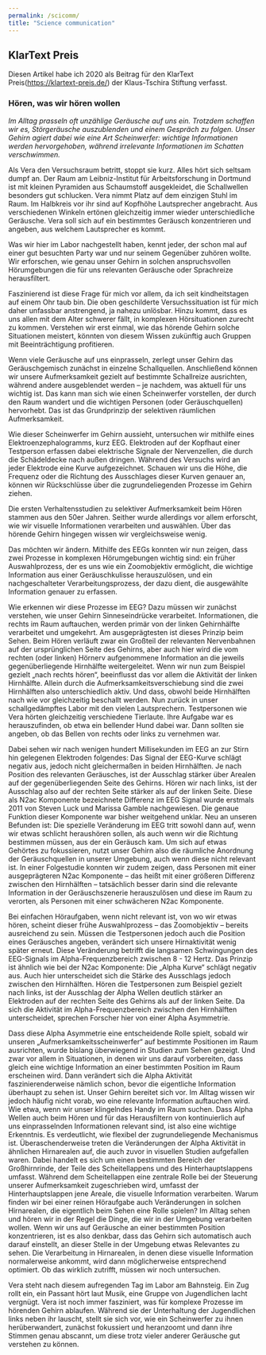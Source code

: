 ```yaml
---
permalink: /scicomm/
title: "Science communication"
---
```


## KlarText Preis

Diesen Artikel habe ich 2020 als Beitrag für den KlarText Preis(https://klartext-preis.de/) der Klaus-Tschira Stiftung verfasst. 

### Hören, was wir hören wollen

*Im Alltag prasseln oft unzählige Geräusche auf uns ein. Trotzdem schaffen wir es, Störgeräusche auszublenden und einem Gespräch zu folgen. Unser Gehirn agiert dabei wie eine Art Scheinwerfer: wichtige Informationen werden hervorgehoben, während irrelevante Informationen im Schatten verschwimmen.*

Als Vera den Versuchsraum betritt, stoppt sie kurz. Alles hört sich seltsam dumpf an. Der Raum am Leibniz-Institut für Arbeitsforschung in Dortmund ist mit kleinen Pyramiden aus Schaumstoff ausgekleidet, die Schallwellen besonders gut schlucken. Vera nimmt Platz auf dem einzigen Stuhl im Raum. Im Halbkreis vor ihr sind auf Kopfhöhe Lautsprecher angebracht. Aus verschiedenen Winkeln ertönen gleichzeitig immer wieder unterschiedliche Geräusche. Vera soll sich auf ein bestimmtes Geräusch konzentrieren und angeben, aus welchem Lautsprecher es kommt. 

Was wir hier im Labor nachgestellt haben, kennt jeder, der schon mal auf einer gut besuchten Party war und nur seinem Gegenüber zuhören wollte. Wir erforschen, wie genau unser Gehirn in solchen anspruchsvollen Hörumgebungen die für uns relevanten Geräusche oder Sprachreize herausfiltert.

Faszinierend ist diese Frage für mich vor allem, da ich seit kindheitstagen auf einem Ohr taub bin. Die oben geschilderte Versuchssituation ist für mich daher unfassbar anstrengend, ja nahezu unlösbar. Hinzu kommt, dass es uns allen mit dem Alter schwerer fällt, in komplexen Hörsituationen zurecht zu kommen. Verstehen wir erst einmal, wie das hörende Gehirn solche Situationen meistert, könnten von diesem Wissen zukünftig auch Gruppen mit Beeinträchtigung profitieren. 

Wenn viele Geräusche auf uns einprasseln, zerlegt unser Gehirn das Geräuschgemisch zunächst in einzelne Schallquellen. Anschließend können wir unsere Aufmerksamkeit gezielt auf bestimmte Schallreize ausrichten, während andere ausgeblendet werden – je nachdem, was aktuell für uns wichtig ist. Das kann man sich wie einen Scheinwerfer vorstellen, der durch den Raum wandert und die wichtigen Personen (oder Geräuschquellen) hervorhebt. Das ist das Grundprinzip der selektiven räumlichen Aufmerksamkeit.

Wie dieser Scheinwerfer im Gehirn aussieht, untersuchen wir mithilfe eines Elektroenzephalogramms, kurz EEG. Elektroden auf der Kopfhaut einer Testperson erfassen dabei elektrische Signale der Nervenzellen, die durch die Schädeldecke nach außen dringen. Während des Versuchs wird an jeder Elektrode eine Kurve aufgezeichnet. Schauen wir uns die Höhe, die Frequenz oder die Richtung des Ausschlages dieser Kurven genauer an, können wir Rückschlüsse über die zugrundeliegenden Prozesse im Gehirn ziehen. 

Die ersten Verhaltensstudien zu selektiver Aufmerksamkeit beim Hören stammen aus den 50er Jahren. Seither wurde allerdings vor allem erforscht, wie wir visuelle Informationen verarbeiten und auswählen. Über das hörende Gehirn hingegen wissen wir vergleichsweise wenig.

Das möchten wir ändern. Mithilfe des EEGs konnten wir nun zeigen, dass zwei Prozesse in komplexen Hörumgebungen wichtig sind: ein früher Auswahlprozess, der es uns wie ein Zoomobjektiv ermöglicht, die wichtige Information aus einer Geräuschkulisse herauszulösen, und ein nachgeschalteter Verarbeitungsprozess, der dazu dient, die ausgewählte Information genauer zu erfassen. 

Wie erkennen wir diese Prozesse im EEG? Dazu müssen wir zunächst verstehen, wie unser Gehirn Sinneseindrücke verarbeitet. Informationen, die rechts im Raum auftauchen, werden primär von der linken Gehirnhälfte verarbeitet und umgekehrt. Am ausgeprägtesten ist dieses Prinzip beim Sehen. Beim Hören verläuft zwar ein Großteil der relevanten Nervenbahnen auf der ursprünglichen Seite des Gehirns, aber auch hier wird die vom rechten (oder linken) Hörnerv aufgenommene Information an die jeweils gegenüberliegende Hirnhälfte weitergeleitet. Wenn wir nun zum Beispiel gezielt „nach rechts hören“, beeinflusst das vor allem die Aktivität der linken Hirnhälfte. Allein durch die Aufmerksamkeitsverschiebung sind die zwei Hirnhälften also unterschiedlich aktiv. Und dass, obwohl beide Hirnhälften nach wie vor gleichzeitig beschallt werden. 
Nun zurück in unser schallgedämpftes Labor mit den vielen Lautsprechern. Testpersonen wie Vera hörten gleichzeitig verschiedene Tierlaute. Ihre Aufgabe war es herauszufinden, ob etwa ein bellender Hund dabei war. Dann sollten sie angeben, ob das Bellen von rechts oder links zu vernehmen war. 

Dabei sehen wir nach wenigen hundert Millisekunden im EEG an zur Stirn hin gelegenen Elektroden folgendes: Das Signal der EEG-Kurve schlägt negativ aus, jedoch nicht gleichermaßen in beiden Hirnhälften. Je nach Position des relevanten Geräusches, ist der Ausschlag stärker über Arealen auf der gegenüberliegenden Seite des Gehirns. Hören wir nach links, ist der Ausschlag also auf der rechten Seite stärker als auf der linken Seite. Diese als N2ac Komponente bezeichnete Differenz im EEG Signal wurde erstmals 2011 von Steven Luck und Marissa Gamble nachgewiesen. Die genaue Funktion dieser Komponente war bisher weitgehend unklar. Neu an unseren Befunden ist: Die spezielle Veränderung im EEG tritt sowohl dann auf, wenn wir etwas schlicht heraushören sollen, als auch wenn wir die Richtung bestimmen müssen, aus der ein Geräusch kam. Um sich auf etwas Gehörtes zu fokussieren, nutzt unser Gehirn also die räumliche Anordnung der Geräuschquellen in unserer Umgebung, auch wenn diese nicht relevant ist. In einer Folgestudie konnten wir zudem zeigen, dass Personen mit einer ausgeprägteren N2ac Komponente – das heißt mit einer größeren Differenz zwischen den Hirnhälften – tatsächlich besser darin sind die relevante Information in der Geräuschszenerie herauszulösen und diese im Raum zu verorten, als Personen mit einer schwächeren N2ac Komponente. 

Bei einfachen Höraufgaben, wenn nicht relevant ist, von wo wir etwas hören, scheint dieser frühe Auswahlprozess – das Zoomobjektiv – bereits ausreichend zu sein. Müssen die Testpersonen jedoch auch die Position eines Geräusches angeben, verändert sich unsere Hirnaktivität wenig später erneut. Diese Veränderung betrifft die langsamen Schwingungen des EEG-Signals im Alpha-Frequenzbereich zwischen 8 - 12 Hertz. Das Prinzip ist ähnlich wie bei der N2ac Komponente: Die „Alpha Kurve“ schlägt negativ aus. Auch hier unterscheidet sich die Stärke des Ausschlags jedoch zwischen den Hirnhälften. Hören die Testpersonen zum Beispiel gezielt nach links, ist der Ausschlag der Alpha Wellen deutlich stärker an Elektroden auf der rechten Seite des Gehirns als auf der linken Seite. Da sich die Aktivität im Alpha-Frequenzbereich zwischen den Hirnhälften unterscheidet, sprechen Forscher hier von einer Alpha Asymmetrie. 

Dass diese Alpha Asymmetrie eine entscheidende Rolle spielt, sobald wir unseren „Aufmerksamkeitsscheinwerfer“ auf bestimmte Positionen im Raum ausrichten, wurde bislang überwiegend in Studien zum Sehen gezeigt. Und zwar vor allem in Situationen, in denen wir uns darauf vorbereiten, dass gleich eine wichtige Information an einer bestimmten Position im Raum erscheinen wird. Dann verändert sich die Alpha Aktivität faszinierenderweise nämlich schon, bevor die eigentliche Information überhaupt zu sehen ist. Unser Gehirn bereitet sich vor. Im Alltag wissen wir jedoch häufig nicht vorab, wo eine relevante Information auftauchen wird. Wie etwa, wenn wir unser klingelndes Handy im Raum suchen. Dass Alpha Wellen auch beim Hören und für das Herausfiltern von kontinuierlich auf uns einprasselnden Informationen relevant sind, ist also eine wichtige Erkenntnis. Es verdeutlicht, wie flexibel der zugrundeliegende Mechanismus ist. 
Überaschenderweise treten die Veränderungen der Alpha Aktivität in ähnlichen Hirnarealen auf, die auch zuvor in visuellen Studien aufgefallen waren. Dabei handelt es sich um einen bestimmten Bereich der Großhirnrinde, der Teile des Scheitellappens und des Hinterhauptslappens umfasst. Während dem Scheitellappen eine zentrale Rolle bei der Steuerung unserer Aufmerksamkeit zugeschrieben wird, umfasst der Hinterhauptslappen jene Areale, die visuelle Information verarbeiten. Warum finden wir bei einer reinen Höraufgabe auch Veränderungen in solchen Hirnarealen, die eigentlich beim Sehen eine Rolle spielen? Im Alltag sehen und hören wir in der Regel die Dinge, die wir in der Umgebung verarbeiten wollen. Wenn wir uns auf Geräusche an einer bestimmten Position konzentrieren, ist es also denkbar, dass das Gehirn sich automatisch auch darauf einstellt, an dieser Stelle in der Umgebung etwas Relevantes zu sehen. Die Verarbeitung in Hirnarealen, in denen diese visuelle Information normalerweise ankommt, wird dann möglicherweise entsprechend optimiert. Ob das wirklich zutrifft, müssen wir noch untersuchen.

Vera steht nach diesem aufregenden Tag im Labor am Bahnsteig. Ein Zug rollt ein, ein Passant hört laut Musik, eine Gruppe von Jugendlichen lacht vergnügt. Vera ist noch immer fasziniert, was für komplexe Prozesse im hörenden Gehirn ablaufen. Während sie der Unterhaltung der Jugendlichen links neben ihr lauscht, stellt sie sich vor, wie ein Scheinwerfer zu ihnen herüberwandert, zunächst fokussiert und heranzoomt und dann ihre Stimmen genau abscannt, um diese trotz vieler anderer Geräusche gut verstehen zu können. 

